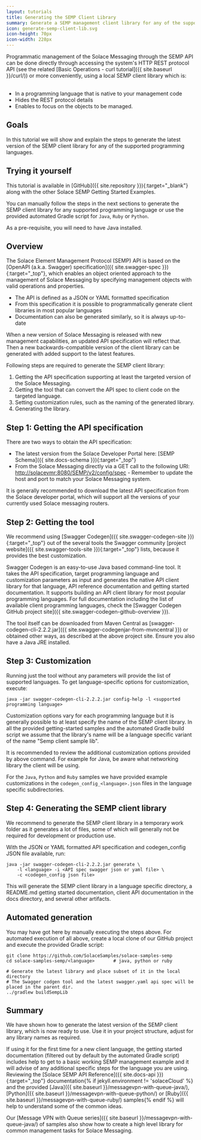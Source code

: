 ```yaml
---
layout: tutorials
title: Generating the SEMP Client Library
summary: Generate a SEMP management client library for any of the supported programming languages
icon: generate-semp-client-lib.svg
icon-height: 70px
icon-width: 228px
---
```


Programmatic management of the Solace Messaging through the SEMP API can be done directly through accessing the system's HTTP REST protocol API (see the related [Basic Operations - curl tutorial]({{ site.baseurl }}/curl/)) or more conveniently, using a local SEMP client library which is:
<br><br>
* In a programming language that is native to your management code
* Hides the REST protocol details
* Enables to focus on the objects to be managed.

## Goals

In this tutorial we will show and explain the steps to generate the latest version of the SEMP client library for any of the supported programming languages.

## Trying it yourself

This tutorial is available in [GitHub]({{ site.repository }}){:target="_blank"} along with the other Solace SEMP Getting Started Examples.

You can manually follow the steps in the next sections to generate the SEMP client library for any supported programming language or use the provided automated Gradle script for `Java`, `Ruby` or `Python`.

As a pre-requisite, you will need to have Java installed.

## Overview

The Solace Element Management Protocol (SEMP) API is based on the [OpenAPI (a.k.a. Swagger) specification]({{ site.swagger-spec }}){:target="_top"}, which enables an object oriented approach to the management of Solace Messaging by specifying management objects with valid operations and properties.

* The API is defined as a JSON or YAML formatted specification
* From this specification it is possible to programmatically generate client libraries in most popular languages
* Documentation can also be generated similarly, so it is always up-to-date

When a new version of Solace Messaging is released with new management capabilities, an updated API specification will reflect that. Then a new backwards-compatible version of the client library can be generated with added support to the latest features.

Following steps are required to generate the SEMP client library:

1. Getting the API specification supporting at least the targeted version of the Solace Messaging.
2. Getting the tool that can convert the API spec to client code on the targeted language.
3. Setting customization rules, such as the naming of the generated library.
4. Generating the library.


## Step 1: Getting the API specification

There are two ways to obtain the API specification:

* The latest version from the Solace Developer Portal here: [SEMP Schema]({{ site.docs-schema }}){:target="_top"}
* From the Solace Messaging directly via a GET call to the following URI: [http://solacevmr:8080/SEMP/v2/config/spec](http://solacevmr:8080/SEMP/v2/config/spec) - Remember to update the host and port to match your Solace Messaging system.

It is generally recommended to download the latest API specification from the Solace developer portal, which will support all the versions of your currently used Solace messaging routers.


## Step 2: Getting the tool

We recommend using [Swagger Codegen]({{ site.swagger-codegen-site }}){:target="_top"} out of the several tools the Swagger community  [project website]({{ site.swagger-tools-site }}){:target="_top"} lists, because it provides the best customization.

Swagger Codegen is an easy-to-use Java based command-line tool. It takes the API specification, target programming language and customization parameters as input and generates the native API client library for that language, API reference documentation and getting started documentation. It supports building an API client library for most popular programming languages. For full documentation including the list of available client programming languages, check the [Swagger Codegen GitHub project site]({{ site.swagger-codegen-github-overview }}).

The tool itself can be downloaded from Maven Central as [swagger-codegen-cli-2.2.2.jar]({{ site.swagger-codegenjar-from-mvncentral }}) or obtained other ways, as described at the above project site. Ensure you also have a Java JRE installed.

## Step 3: Customization

Running just the tool without any parameters will provide the list of supported languages. To get language-specific options for customization, execute:

```
java -jar swagger-codegen-cli-2.2.2.jar config-help -l <supported programming language>
```

Customization options vary for each programming language but it is generally possible to at least specify the name of the SEMP client library. In all the provided getting-started samples and the automated Gradle build script we assume that the library's name will be a language specific variant of the name "Semp client sample lib".

It is recommended to review the additional customization options provided by above command. For example for Java,  be aware what networking library the client will be using.

For the `Java`, `Python` and `Ruby` samples we have provided example customizations in the `codegen_config_<language>.json` files in the language specific subdirectories.


## Step 4: Generating the SEMP client library

We recommend to generate the SEMP client library in a temporary work folder as it generates a lot of files, some of which will generally not be required for development or production use.

With the JSON or YAML formatted API specification and codegen_config JSON file available, run:

```
java -jar swagger-codegen-cli-2.2.2.jar generate \
    -l <language> -i <API spec swagger json or yaml file> \
    -c <codegen_config json file>
```

This will generate the SEMP client library in a language specific directory, a README.md getting started documentation, client API documentation in the docs directory, and several other artifacts.

## Automated generation

You may have got here by manually executing the steps above. For automated execution of all above, create a local clone of our GitHub project and execute the provided Gradle script:

```
git clone https://github.com/SolaceSamples/solace-samples-semp
cd solace-samples-semp/<language>       # java, python or ruby

# Generate the latest library and place subset of it in the local directory
# The Swagger codgen tool and the latest swagger.yaml api spec will be placed in the parent dir.
../gradlew buildSempLib                 
```

## Summary

We have shown how to generate the latest version of the SEMP client library, which is now ready to use. Use it in your project structure, adjust for any library names as required.

If using it for the first time for a new client language, the getting started documentation (filtered out by default by the automated Gradle script) includes help to get to a basic working SEMP management example and it will advise of any additional specific steps for the language you are using. Reviewing the [Solace SEMP API Reference]({{ site.docs-api }}){:target="_top"} documentation{% if jekyll.environment != 'solaceCloud' %} and the provided [Java]({{ site.baseurl }}/messagevpn-with-queue-java/), [Python]({{ site.baseurl }}/messagevpn-with-queue-python/) or [Ruby]({{ site.baseurl }}/messagevpn-with-queue-ruby/) samples{% endif %} will help to understand some of the common ideas.

Our [Message VPN with Queue series]({{ site.baseurl }}/messagevpn-with-queue-java/) of samples also show how to create a high level library for common management tasks for Solace Messaging.
